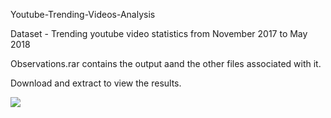 Youtube-Trending-Videos-Analysis 

Dataset - Trending youtube video statistics from November 2017 to May 2018

Observations.rar contains the output aand the other files associated with it.

Download and extract to view the results.


![](https://mybroadband.co.za/news/wp-content/uploads/2014/07/YouTube-Logo.jpg)

